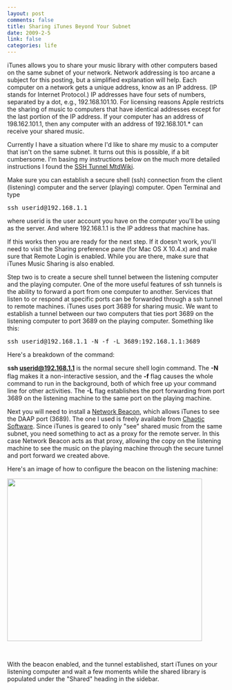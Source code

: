 ```yaml
--- 
layout: post
comments: false
title: Sharing iTunes Beyond Your Subnet
date: 2009-2-5
link: false
categories: life
---
```

iTunes allows you to share your music library with other computers based on the same subnet of your network. Network addressing is too arcane a subject for this posting, but a simplified explanation will help. Each computer on a network gets a unique address, know as an IP address. (IP stands for Internet Protocol.) IP addresses have four sets of numbers, separated by a dot, e.g., 192.168.101.10. For licensing reasons Apple restricts the sharing of music to computers that have identical addresses except for the last portion of the IP address. If your computer has an address of 198.162.101.1, then any computer with an address of 192.168.101.* can receive your shared music.

Currently I have a situation where I'd like to share my music to a computer that isn't on the same subnet. It turns out this is possible, if a bit cumbersome. I'm basing my instructions below on the much more detailed instructions I found the <a title="SSH Tunnel MtdWiki" href="http://wiki.mt-daapd.org/wiki/SSH_Tunnel" target="_blank">SSH Tunnel MtdWiki</a>.  

Make sure you can establish a secure shell (ssh) connection from the client (listening) computer and the server (playing) computer. Open Terminal and type
<pre>ssh userid@192.168.1.1</pre>
where userid is the user account you have on the computer you'll be using as the server. And where 192.168.1.1 is the IP address that machine has.

If this works then you are ready for the next step. If it doesn't work, you'll need to visit the Sharing preference pane (for Mac OS X 10.4.x) and make sure that Remote Login is enabled. While you are there, make sure that iTunes Music Sharing is also enabled.

Step two is to create a secure shell tunnel between the listening computer and the playing computer. One of the more useful features of ssh tunnels is the ability to forward a port from one computer to another. Services that listen to or respond at specific ports can be forwarded through a ssh tunnel to remote machines. iTunes uses port 3689 for sharing music. We want to establish a tunnel between our two computers that ties port 3689 on the listening computer to port 3689 on the playing computer. Something like this:
<pre>ssh userid@192.168.1.1 -N -f -L 3689:192.168.1.1:3689</pre>
Here's a breakdown of the command:

<span style="font-family: 'Courier New'; line-height: 18px; white-space: pre;"><strong>s</strong></span><strong>sh userid@192.168.1.1</strong> is the normal secure shell login command. The <strong>-N</strong> flag makes it a non-interactive session, and the <strong>-f</strong> flag causes the whole command to run in the background, both of which free up your command line for other activities. The <strong>-L</strong> flag establishes the port forwarding from port 3689 on the listening machine to the same port on the playing machine.

Next you will need to install a <a title="Network Beacon" href="http://www.chaoticsoftware.com/ProductPages/NetworkBeacon.html" target="_blank">Network Beacon</a>, which allows iTunes to see the DAAP port (3689). The one I used is freely available from <a title="Chaotic Software" href="http://www.chaoticsoftware.com/" target="_blank">Chaotic Software</a>. Since iTunes is geared to only "see" shared music from the same subnet, you need something to act as a proxy for the remote server. In this case Network Beacon acts as that proxy, allowing the copy on the listening machine to see the music on the playing machine through the secure tunnel and port forward we created above.

Here's an image of how to configure the beacon on the listening machine:

<img class="alignnone" src="http://zanshin.net/images/beacon.png" alt="" width="451" height="377" />

 

With the beacon enabled, and the tunnel established, start iTunes on your listening computer and wait a few moments while the shared library is populated under the "Shared" heading in the sidebar.
